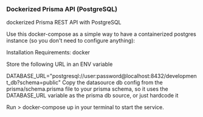 ### Dockerized Prisma API (PostgreSQL)

dockerized Prisma REST API with PostgreSQL

Use this docker-compose as a simple way to have a containerized postgres instance (so you don't need to configure anything):

Installation
Requirements: docker

Store the following URL in an ENV variable

DATABASE_URL="postgresql://user:password@localhost:8432/development_db?schema=public"
Copy the datasource db config from the prisma/schema.prisma file to your prisma schema, so it uses the DATABASE_URL variable as the prisma db source, or just hardcode it

Run > docker-compose up in your terminal to start the service.